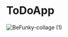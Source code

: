 # ToDoApp

![BeFunky-collage (1)](https://user-images.githubusercontent.com/80093500/147189298-cf5a3fa2-7b9c-422a-b06b-2d078b193c20.jpg)
